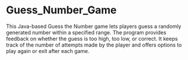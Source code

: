 # Guess_Number_Game
This Java-based Guess the Number game lets players guess a randomly generated number within a specified range. The program provides feedback on whether the guess is too high, too low, or correct. It keeps track of the number of attempts made by the player and offers options to play again or exit after each game.
